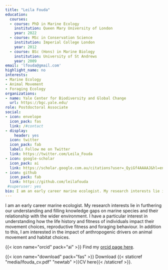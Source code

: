 ```yaml
---
title: "Leila Fouda"
education:
  courses:
  - course: PhD in Marine Ecology
    institution: Queen Mary University of London
    year: 2022
  - course: MSc in Conservation Science
    institution: Imperial College London
    year: 2012
  - course: BSc (Hons) in Marine Biology
    institution: University of St Andrews
    year: 2009
email: 'lfouda@gmail.com'
highlight_name: no
interests:
- Marine Ecology
- Animal Movement
- Foraging Ecology
organizations:
- name: Yale Center for Biodiversity and Global Change
  url: https://bgc.yale.edu/
role: Postdoctoral Associate
social:
- icon: envelope
  icon_pack: fas
  link: /#contact
- display:
    header: yes
  icon: twitter
  icon_pack: fab
  label: Follow me on Twitter
  link: https://twitter.com/Leila_Fouda
- icon: google-scholar
  icon_pack: ai
  link: https://scholar.google.com.au/citations?user=_QyiGf4AAAAJ&hl=en
- icon: github
  icon_pack: fab
  link: https://github.com/leilafouda
 #superuser: yes
bio: I am an early career marine ecologist. My research interests lie in furthering our understanding and filling knowledge gaps on marine species and their relationship with the wider environment. I have a particular interest in understanding how the life history and fitness of individuals impact their movement choices, reproductive fitness and foraging behaviour. In addition to this, I am interested in the impact of anthropogenic drivers on animal movement and habitat choices.
---
```


I am an early career marine ecologist. My research interests lie in furthering our understanding and filling knowledge gaps on marine species and their relationship with the wider environment. 
I have a particular interest in understanding how the life history and fitness of individuals impact their movement choices, reproductive fitness and foraging behaviour. 
In addition to this, I am interested in the impact of anthropogenic drivers on animal movement and habitat choices.

{{< icon name="orcid" pack="ai" >}} Find my [orcid page here](https://orcid.org/0000-0002-0723-3697).

{{< icon name="download" pack="fas" >}} Download {{< staticref "media/lfouda_cv.pdf" "newtab" >}}CV here{{< /staticref >}}.
